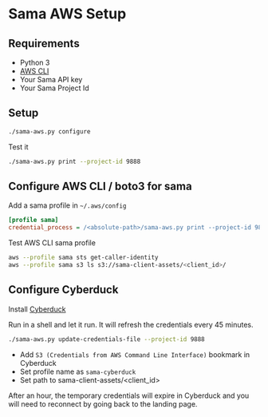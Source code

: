 # Sama AWS Setup

## Requirements

  * Python 3
  * [AWS CLI](https://aws.amazon.com/cli/)
  * Your Sama API key
  * Your Sama Project Id

## Setup

```bash
./sama-aws.py configure
```

Test it

```bash
./sama-aws.py print --project-id 9888
```

## Configure AWS CLI / boto3 for sama

Add a sama profile in `~/.aws/config`

```ini
[profile sama]
credential_process = /<absolute-path>/sama-aws.py print --project-id 9888
```

Test AWS CLI sama profile

```bash
aws --profile sama sts get-caller-identity 
aws --profile sama s3 ls s3://sama-client-assets/<client_id>/
```

## Configure Cyberduck

Install [Cyberduck](https://cyberduck.io/)

Run in a shell and let it run. It will refresh the credentials every 45 minutes.

```bash
./sama-aws.py update-credentials-file --project-id 9888
```

- Add `S3 (Credentials from AWS Command Line Interface)` bookmark in Cyberduck
- Set profile name as `sama-cyberduck`
- Set path to sama-client-assets/<client_id>

After an hour, the temporary credentials will expire in Cyberduck and you will need to reconnect by going back to the landing page.

